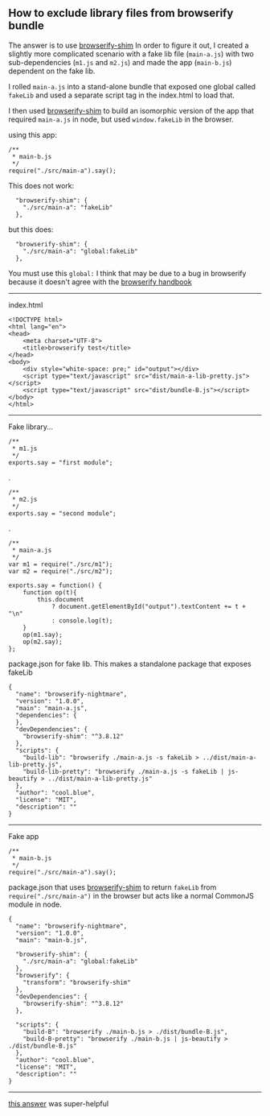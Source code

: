How to exclude library files from browserify bundle
----

The answer is to use [browserify-shim][1]
In order to figure it out, I created a slightly more complicated scenario with a fake lib file (`main-a.js`) with two sub-dependencies (`m1.js` and `m2.js`) and made the app (`main-b.js`) dependent on the fake lib.

I rolled `main-a.js` into a stand-alone bundle that exposed one global called `fakeLib` and used a separate script tag in the index.html to load that.

I then used [browserify-shim][1] to build an isomorphic version of the app that required `main-a.js` in node, but used `window.fakeLib` in the browser.  


using this app:

    /**
     * main-b.js
     */
    require("./src/main-a").say();

This does not work: 

      "browserify-shim": {
        "./src/main-a": "fakeLib"
      },

but this does:

      "browserify-shim": {
        "./src/main-a": "global:fakeLib"
      },

You must use this `global:` 
I think that may be due to a bug in browserify because it doesn't agree with the [browserify handbook][2]

----------
index.html

    <!DOCTYPE html>
    <html lang="en">
    <head>
        <meta charset="UTF-8">
        <title>browserify test</title>
    </head>
    <body>
        <div style="white-space: pre;" id="output"></div>
        <script type="text/javascript" src="dist/main-a-lib-pretty.js"></script>
        <script type="text/javascript" src="dist/bundle-B.js"></script>
    </body>
    </html>

----------


Fake library...

    /**
     * m1.js
     */
    exports.say = "first module";
.
 
    /**
     * m2.js
     */
    exports.say = "second module";
.

    /**
     * main-a.js
     */
    var m1 = require("./src/m1");
    var m2 = require("./src/m2");
    
    exports.say = function() {
        function op(t){
            this.document
                ? document.getElementById("output").textContent += t + "\n"
                : console.log(t);
        }
        op(m1.say);
        op(m2.say);
    };

package.json for fake lib.  This makes a standalone package that exposes fakeLib

    {
      "name": "browserify-nightmare",
      "version": "1.0.0",
      "main": "main-a.js",
      "dependencies": {
      },
      "devDependencies": {
        "browserify-shim": "^3.8.12"
      },
      "scripts": {
        "build-lib": "browserify ./main-a.js -s fakeLib > ../dist/main-a-lib-pretty.js",
        "build-lib-pretty": "browserify ./main-a.js -s fakeLib | js-beautify > ../dist/main-a-lib-pretty.js"
      },
      "author": "cool.blue",
      "license": "MIT",
      "description": ""
    }


----------


Fake app

    /**
     * main-b.js
     */
    require("./src/main-a").say();

package.json that uses [browserify-shim][1] to return `fakeLib` from `require("./src/main-a")` in the browser but acts like a normal CommonJS module in node.

    {
      "name": "browserify-nightmare",
      "version": "1.0.0",
      "main": "main-b.js",

      "browserify-shim": {
        "./src/main-a": "global:fakeLib"
      },
      "browserify": {
        "transform": "browserify-shim"
      },
      "devDependencies": {
        "browserify-shim": "^3.8.12"
      },

      "scripts": {
        "build-B": "browserify ./main-b.js > ./dist/bundle-B.js",
        "build-B-pretty": "browserify ./main-b.js | js-beautify > ./dist/bundle-B.js"
      },
      "author": "cool.blue",
      "license": "MIT",
      "description": ""
    }


----------

[this answer][3] was super-helpful


  [1]: https://npmjs.org/package/browserify-shim
  [2]: https://github.com/substack/browserify-handbook/blob/master/readme.markdown#browserify-shim
  [3]: http://stackoverflow.com/a/25585778/2670182
